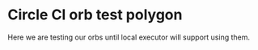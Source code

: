 # Circle CI orb test polygon

Here we are testing our orbs until local executor will support using 
them.

